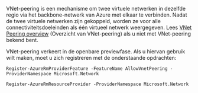 VNet-peering is een mechanisme om twee virtuele netwerken in dezelfde regio via het backbone-netwerk van Azure met elkaar te verbinden. Nadat de twee virtuele netwerken zijn gekoppeld, worden ze voor alle connectiviteitsdoeleinden als één virtueel netwerk weergegeven. Lees [VNet Peering overview](../articles/virtual-network/virtual-network-peering-overview.md) (Overzicht van VNet-peering) als u niet met VNet-peering bekend bent.

VNet-peering verkeert in de openbare previewfase. Als u hiervan gebruik wilt maken, moet u zich registreren met de onderstaande opdrachten:

    Register-AzureRmProviderFeature -FeatureName AllowVnetPeering -ProviderNamespace Microsoft.Network

    Register-AzureRmResourceProvider -ProviderNamespace Microsoft.Network
 


<!--HONumber=Aug16_HO4-->


